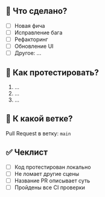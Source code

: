 ## 🚀 Что сделано?

- [ ] Новая фича
- [ ] Исправление бага
- [ ] Рефакторинг
- [ ] Обновление UI
- [ ] Другое: ...

## 🧪 Как протестировать?

1. ...
2. ...
3. ...

## 🎯 К какой ветке?

Pull Request в ветку: `main`

## ✅ Чеклист

- [ ] Код протестирован локально
- [ ] Не ломает другие сцены
- [ ] Название PR описывает суть
- [ ] Пройдены все CI проверки
